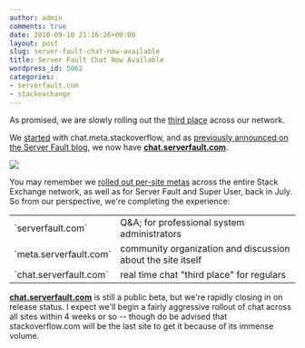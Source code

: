 ```yaml
---
author: admin
comments: true
date: 2010-09-10 21:16:26+00:00
layout: post
slug: server-fault-chat-now-available
title: Server Fault Chat Now Available
wordpress_id: 5062
categories:
- serverfault.com
- stackexchange
---
```


As promised, we are slowly rolling out the [third place](http://blog.stackoverflow.com/2010/04/do-trilogy-sites-need-a-third-place/) across our network.

We [started](http://blog.stackoverflow.com/2010/08/chat-now-in-public-beta/) with chat.meta.stackoverflow, and as [previously announced on the Server Fault blog](http://blog.serverfault.com/post/1097124976/live-chat-for-server-fault), we now have **[chat.serverfault.com](http://chat.serverfault.com)**.

![](http://blog.stackoverflow.com/wp-content/uploads/chat-rooms-sf-and-meta1.png)

You may remember we [rolled out per-site metas](http://blog.stackoverflow.com/2010/07/new-per-site-metas/) across the entire Stack Exchange network, as well as for Server Fault and Super User, back in July. So from our perspective, we're completing the experience:

<table cellpadding="4" width="600" cellspacing="4" >
<tr >

<td >`serverfault.com`
</td>
<td >Q&A; for professional system administrators
</td>
</tr>
<tr >

<td >`meta.serverfault.com`
</td>
<td >community organization and discussion about the site itself
</td>
</tr>
<tr >

<td >`chat.serverfault.com`
</td>
<td >real time chat "third place" for regulars
</td>
</tr>
</table>

**[chat.serverfault.com](http://chat.serverfault.com)** is still a public beta, but we're rapidly closing in on release status. I expect we'll begin a fairly aggressive rollout of chat across all sites within 4 weeks or so -- though do be advised that stackoverflow.com will be the last site to get it because of its immense volume.
